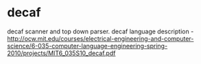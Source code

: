 decaf
=====

decaf scanner and top down parser. 
decaf language description - http://ocw.mit.edu/courses/electrical-engineering-and-computer-science/6-035-computer-language-engineering-spring-2010/projects/MIT6_035S10_decaf.pdf
